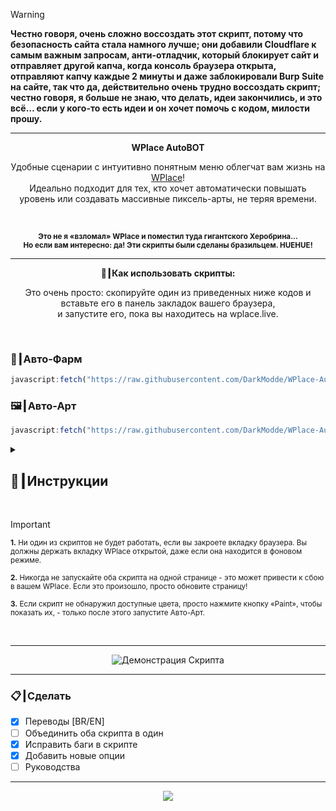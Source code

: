 <!-- > [!ВАЖНО]  -->
<!-- > **Если вы из Америки или житель другой страны, не волнуйтесь: скрипты определяют ваше местоположение и переводятся автоматически.**  -->


> [!WARNING]
> **Честно говоря, очень сложно воссоздать этот скрипт, потому что безопасность сайта стала намного лучше; они добавили Cloudflare к самым важным запросам, анти-отладчик, который блокирует сайт и отправляет другой капча, когда консоль браузера открыта, отправляют капчу каждые 2 минуты и даже заблокировали Burp Suite на сайте, так что да, действительно очень трудно воссоздать скрипт; честно говоря, я больше не знаю, что делать, идеи закончились, и это всё… если у кого-то есть идеи и он хочет помочь с кодом, милости прошу.**

---

<p align="center"><strong>WPlace AutoBOT</strong></p>

<p align="center">
  Удобные сценарии с интуитивно понятным меню облегчат вам жизнь на <a href="https://wplace.live" target="_blank">WPlace</a>!<br>
  Идеально подходит для тех, кто хочет автоматически повышать уровень или создавать массивные пиксель-арты, не теряя времени.
</p>

<br>

<p align="center">
  <sub><strong>Это не я «взломал» WPlace и поместил туда гигантского Херобрина...<br>
  Но если вам интересно: да! Эти скрипты были сделаны бразильцем. HUEHUE!</strong></sub>
</p>

---

<p align="center"><strong>🚀┃Как использовать скрипты:</strong></p>

<p align="center">
  Это очень просто: скопируйте один из приведенных ниже кодов и вставьте его в панель закладок вашего браузера,<br>
  и запустите его, пока вы находитесь на wplace.live.
</p>

<br>

### 🎯┃Авто-Фарм

```js
javascript:fetch("https://raw.githubusercontent.com/DarkModde/WPlace-AutoBOT/refs/heads/main/Auto-Farm.js").then(t=>t.text()).then(eval);
```

### 🖼️┃Авто-Арт

```js
javascript:fetch("https://raw.githubusercontent.com/DarkModde/WPlace-AutoBOT/refs/heads/main/Auto-Image.js").then(t=>t.text()).then(eval);
```

<details>
  <summary><h2>📖┃Инструкции</h2></summary>

---

![Parte 1](https://i.imgur.com/yneG5if.png)

---

![Parte 2](https://i.imgur.com/ZRpU0wZ.png)

---

![Parte 3](https://i.imgur.com/lfjfcEw.png)

</details>


<br>

> [!IMPORTANT]
> <p><sub><strong>1.</strong> Ни один из скриптов не будет работать, если вы закроете вкладку браузера. Вы должны держать вкладку WPlace открытой, даже если она находится в фоновом режиме.</sub></p>
> <p><sub><strong>2.</strong> Никогда не запускайте оба скрипта на одной странице - это может привести к сбою в вашем WPlace. Если это произошло, просто обновите страницу!</sub></p>
> <p><sub><strong>3.</strong> Если скрипт не обнаружил доступные цвета, просто нажмите кнопку «Paint», чтобы показать их, - только после этого запустите Авто-Арт.</sub></p>

<br>

---

<p align="center">
  <img src="https://i.imgur.com/VbHh9jI.png" alt="Демонстрация Скрипта"/>
</p>

---

### 📋┃Сделать

- [x] Переводы [BR/EN]  
- [ ] Объединить оба скрипта в один  
- [x] Исправить баги в скрипте  
- [x] Добавить новые опции
- [ ] Руководства

---

<p align="center">
  <a href="#"><img src="https://komarev.com/ghpvc/?username=WPlace-AutoBOT&style=for-the-badge&label=Views:&color=gray"/></a>
</p>
